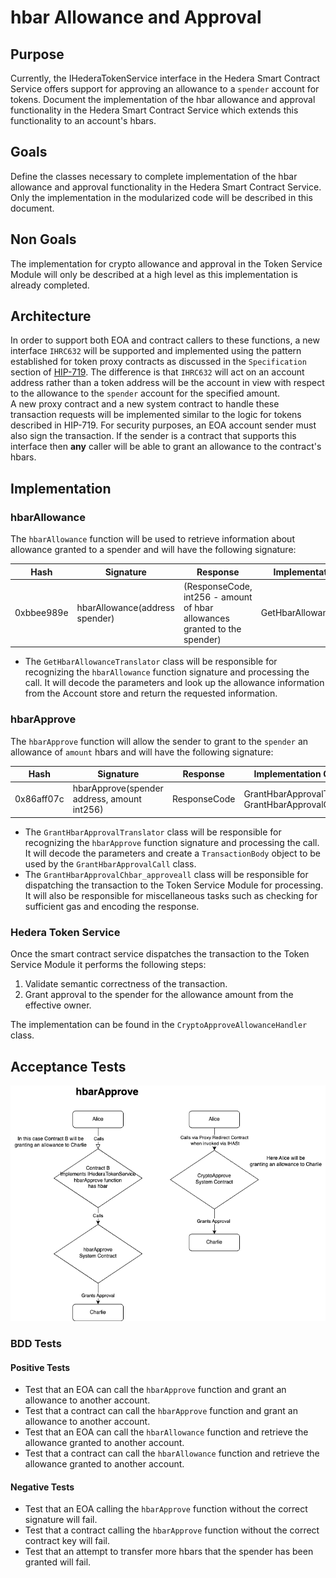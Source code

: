 # hbar Allowance and Approval

## Purpose

Currently, the IHederaTokenService interface in the Hedera Smart Contract Service offers support for approving an allowance to a `spender` account for tokens.
Document the implementation of the hbar allowance and approval functionality in the Hedera Smart Contract Service which extends this functionality to an account's hbars.

## Goals

Define the classes necessary to complete implementation of the hbar allowance and approval functionality in the Hedera Smart Contract Service.  Only the implementation in the modularized code will be described in this document.

## Non Goals

The implementation for crypto allowance and approval in the Token Service Module will only be described at a high level as this implementation is already completed.

## Architecture

In order to support both EOA and contract callers to these functions, a new interface `IHRC632` will be supported and implemented using the pattern established for token proxy contracts as discussed in the `Specification` section of [HIP-719](https://hips.hedera.com/hip/hip-719). 
The difference is that `IHRC632` will act on an account address rather than a token address will be the account in view with respect to the allowance to the `spender` account for the specified amount.  
A new proxy contract and a new system contract to handle these transaction requests will be implemented similar to the logic for tokens described in HIP-719.
For security purposes, an EOA account sender must also sign the transaction.  If the sender is a contract that supports this interface then **any** caller will be able to grant an allowance to the contract's hbars.

## Implementation

### hbarAllowance

The `hbarAllowance` function will be used to retrieve information about allowance granted to a spender and will have the following signature:

| Hash       | Signature                      | Response                                                                  | Implementation Class       |
|------------|--------------------------------|---------------------------------------------------------------------------|----------------------------|
| 0xbbee989e | hbarAllowance(address spender) | (ResponseCode, int256 - amount of hbar allowances granted to the spender) | GetHbarAllowanceTranslator |

- The `GetHbarAllowanceTranslator` class will be responsible for recognizing the `hbarAllowance` function signature and processing the call.  It will decode the parameters and look up the allowance information from the Account store and return the requested information.  

### hbarApprove

The `hbarApprove` function will allow the sender to grant to the `spender` an allowance of `amount` hbars and will have the following signature:

| Hash       | Signature                                   | Response     | Implementation Classes                             |
|------------|---------------------------------------------|--------------|----------------------------------------------------|
| 0x86aff07c | hbarApprove(spender address, amount int256) | ResponseCode | GrantHbarApprovalTranslator, GrantHbarApprovalCall |

- The `GrantHbarApprovalTranslator` class will be responsible for recognizing the `hbarApprove` function signature and processing the call.  It will decode the parameters and create a `TransactionBody` object to be used by the `GrantHbarApprovalCall` class.
- The `GrantHbarApprovalChbar_approveall` class will be responsible for dispatching the transaction to the Token Service Module for processing.  It will also be responsible for miscellaneous tasks such as checking for sufficient gas and encoding the response.


### Hedera Token Service

Once the smart contract service dispatches the transaction to the Token Service Module it performs the following steps:

1. Validate semantic correctness of the transaction.
2. Grant approval to the spender for the allowance amount from the effective owner.

The implementation can be found in the `CryptoApproveAllowanceHandler` class.

## Acceptance Tests

![image info](./hbar_approve.drawio.png)


### BDD Tests

#### Positive Tests
- Test that an EOA can call the `hbarApprove` function and grant an allowance to another account.
- Test that a contract can call the `hbarApprove` function and grant an allowance to another account.
- Test that an EOA can call the `hbarAllowance` function and retrieve the allowance granted to another account.
- Test that a contract can call the `hbarAllowance` function and retrieve the allowance granted to another account.

#### Negative Tests
- Test that an EOA calling the `hbarApprove` function without the correct signature will fail.
- Test that a contract calling the `hbarApprove` function without the correct contract key will fail.
- Test that an attempt to transfer more hbars that the spender has been granted will fail.


